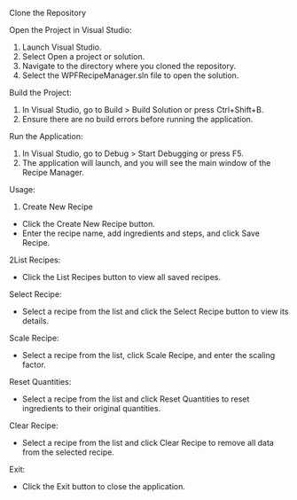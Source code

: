 Clone the Repository

Open the Project in Visual Studio:
1. Launch Visual Studio.
2. Select Open a project or solution.
3. Navigate to the directory where you cloned the repository.
4. Select the WPFRecipeManager.sln file to open the solution.

Build the Project:
1. In Visual Studio, go to Build > Build Solution or press Ctrl+Shift+B.
2. Ensure there are no build errors before running the application.

Run the Application:
1. In Visual Studio, go to Debug > Start Debugging or press F5.
2. The application will launch, and you will see the main window of the Recipe Manager.

Usage:

1. Create New Recipe
- Click the Create New Recipe button.
- Enter the recipe name, add ingredients and steps, and click Save Recipe.

2List Recipes:
- Click the List Recipes button to view all saved recipes.

Select Recipe:
- Select a recipe from the list and click the Select Recipe button to view its details.

Scale Recipe:
- Select a recipe from the list, click Scale Recipe, and enter the scaling factor.

Reset Quantities:
- Select a recipe from the list and click Reset Quantities to reset ingredients to their original quantities.

Clear Recipe:
- Select a recipe from the list and click Clear Recipe to remove all data from the selected recipe.

Exit:
- Click the Exit button to close the application.
